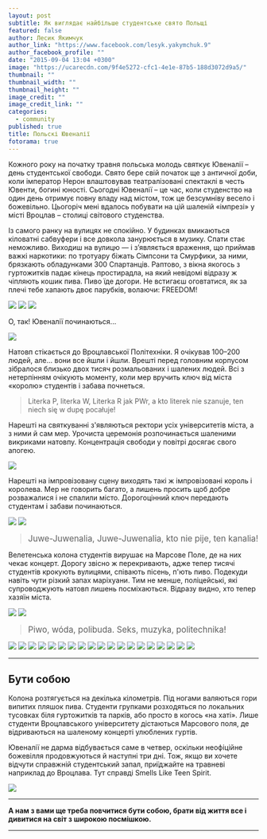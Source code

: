 ```yaml
---
layout: post
subtitle: Як виглядає найбільше студентське свято Польщі
featured: false
author: Лесик Якимчук
author_link: "https://www.facebook.com/lesyk.yakymchuk.9"
author_facebook_profile: ""
date: "2015-09-04 13:04 +0300"
image: "https://ucarecdn.com/9f4e5272-cfc1-4e1e-87b5-188d3072d9a5/"
thumbnail: ""
thumbnail_width: ""
thumbnail_height: ""
image_credit: ""
image_credit_link: ""
categories: 
  - community
published: true
title: Польскі Ювеналії
fotorama: true
---
```



Кожного року на початку травня польська молодь святкує Ювеналії – день студентської свободи. Свято бере свій початок ще з античної доби, коли імператор Нерон влаштовував театралізовані спектаклі в честь Ювенти, богині юності. Сьогодні Ювеналії – це час, коли студенство на один день отримує повну владу над містом, тож це безсумніву весело і божевільно. Цьогоріч мені вдалось побувати на цій шаленій «імпрезі» у місті Вроцлав – столиці світового студенства.

Із самого ранку на вулицях не спокійно. У будинках вмикаються кіловатні сабвуфери і все довкола занурюється в музику. Спати стає неможливо. Виходиш на вулицю — і з’являється враження, що приймав важкі наркотики: по тротуару біжать Сімпсони та Смурфики, за ними, брязкають обладунками 300 Спартанців. Раптово, з вікна якогось з гуртожитків падає кінець простирадла, на який невідомі відразу ж чіпляють кошик пива. Пиво їде догори. Не встигаєш оговтатися, як за плечі тебе хапають двоє парубків, волаючи: FREEDOM!

<div class="fotorama">
    <img src='//ucarecdn.com/e2254bf8-25f2-4829-96c3-eaa5ede1da9d/IMG_0105.jpg'>
    <img src='//ucarecdn.com/984412ba-fff4-4e65-a32d-2f5447fc5c62/IMG_0005.jpg'>
    <img src='//ucarecdn.com/d16e44b3-ebc8-4619-aae3-1160dfafee8e/IMG_0027.jpg'>
</div>

О, так! Ювеналії починаються...

<img src="//ucarecdn.com/27d21eff-75b5-4354-b48b-762804d553eb/">

Натовп стікається до Вроцлавської Політехніки. Я очікував 100–200 людей, але... вони все йшли і йшли. Врешті перед головним корпусом зібралося близько двох тисяч розмальованих і шалених людей. Всі з нетерпінням очікують моменту, коли мер вручить ключ від міста «королю» студентів і забава почнеться.

> Literka P, literka W, Literka R jak PWr, a kto literek nie szanuje, ten niech się w dupę pocałuje!

Нарешті на святкуванні з'являються ректори усіх університетів міста, а з ними й сам мер. Урочиста церемонія розпочинається шаленими викриками натовпу. Концентрація свободи у повітрі досягає свого апогею.

<img src="//ucarecdn.com/343a35e0-f930-4d79-9a38-2fa685c705cc/IMG_0046.jpg">

Нарешті на імпровізовану сцену виходять такі ж імпровізовані король і королева. Мер не говорить багато, а лишень просить щоб добре розважалися і не спалили місто. Дорогоцінний ключ передають студентам і забави починаються.

<div class="fotorama" data-fit="cover">
    <img src="//ucarecdn.com/bbe6e45e-57bb-4d28-a1f7-8d710d97d609/IMG_0085.jpg">
    <img src="//ucarecdn.com/e9168ca9-5649-465c-8084-b4b386d854e9/IMG_0099.jpg">
</div>

> <big>Juwe-Juwenalia, Juwe-Juwenalia, kto nie pije, ten kanalia!</big>

Велетенська колона студентів вирушає на Марсове Поле, де на них чекає концерт. Дорогу звісно ж перекривають, адже тепер тисячі студентів крокують вулицями, співають пісень, п'ють пиво. Подекуди навіть чути різкий запах маріхуани. Тим не менше, поліцейські, які супроводжують натовп лишень посміхаються. Відразу видно, хто тепер хазяїн міста.

<div class="fotorama" data-fit="cover">
    <img src="//ucarecdn.com/19a7dbfb-ebf1-4950-a326-949ff8104ef3/IMG_0057.jpg">
    <img src="//ucarecdn.com/520aea55-cb8b-4938-a6bc-9133f6092498/IMG_0120.jpg">
</div>

> <big>Piwo, wóda, polibuda. Seks, muzyka, politechnika!</big>

<div class="fotorama" data-nav="thumbs">
    <img src="//ucarecdn.com/86289d71-1880-4c83-972c-6365267627ff/IMG_0009.jpg">
    <img src="//ucarecdn.com/fd1772d7-d045-4684-b2f5-f1620b20bb96/IMG_0011.jpg" data-caption="Комплекси? ні, не чули...">
    <img src="//ucarecdn.com/8dce6c4d-8f16-4439-94e9-b10b417c9179/IMG_0017.jpg">
    <img src="//ucarecdn.com/24c8a06d-6dba-4287-a47b-39939b72df9f/IMG_0021.jpg">
    <img src="//ucarecdn.com/5ef06882-f707-4d16-b427-85d4c2071e82/IMG_0029.jpg">
    <img src="//ucarecdn.com/eb28a4f1-0e48-44ec-a335-844140539455/IMG_0034.jpg">
    <img src="//ucarecdn.com/ccf67fc3-5fef-43c5-a451-f7878ea24ddd/IMG_0102.jpg" data-caption="Стомився? Сідай в наш автобус!">
    <img src="//ucarecdn.com/decd4188-0115-43b2-8e1a-868b7e316333/IMG_0047.jpg">
    <img src="//ucarecdn.com/ffebcb05-5956-4366-a50b-5160be4d6e9d/IMG_0110.jpg">
    <img src="//ucarecdn.com/7c692420-cd9e-4d1b-9ba8-024ad3ec311a/IMG_0103.jpg">
    <img src="//ucarecdn.com/8634052a-6751-42ac-affa-c6dbda430d03/IMG_0053.jpg">
    <img src="//ucarecdn.com/6b664498-47a8-4679-8313-3eb6ab27e5bd/IMG_0055.jpg">
    <img src="//ucarecdn.com/b1bf8bed-850f-497a-af45-4474b1709837/IMG_0036.jpg">
    <img src="//ucarecdn.com/9462a8bb-40c9-42b6-ac3a-ce2e4927ee03/IMG_0038.jpg">
    <img src="//ucarecdn.com/6dd81e3b-0716-4212-85da-d7382f477f2f/IMG_0039.jpg">
    <img src="//ucarecdn.com/900c67be-4d12-498f-b526-deebdf4f6b75/IMG_0044.jpg">
    <img src="//ucarecdn.com/4f73e5bd-e3fc-48b8-a638-3ede96646ac9/IMG_0051.jpg">
    <img src="//ucarecdn.com/cb747d69-c4c3-44ae-ba00-96d05e5950b3/IMG_0101.jpg">
    <img src="//ucarecdn.com/951e8cbb-f2e5-4bdd-9f2a-7bb1e424363a/IMG_9990.jpg">
</div>

-------------

## Бути собою

Колона розтягується на декілька кілометрів. Під ногами валяються гори випитих пляшок пива. Студенти групками розходяться по локальних тусовках біля гуртожитків та парків, або просто в когось «на хаті». Лише студенти Вроцлавського університету дістаються Марсового поля, де відриваються на шаленому концерті улюблених гуртів.

Ювеналії не дарма відбувається саме в четвер, оскільки неофіційне божевілля продовжуються й наступні три дні. Тож, якщо ви хочете відчути справжній студентський запал, приїджайте на травневі наприклад до Вроцлава. Тут справді Smells Like Teen Spirit.

<img src="http://ucarecdn.com/58ed008f-2a2a-4618-b277-823d65c4c3d7/IMG_0070.jpg">

-----------------------

**А нам з вами ще треба повчитися бути собою, брати від життя все і дивитися на світ з широкою посмішкою.**

-----------------------

